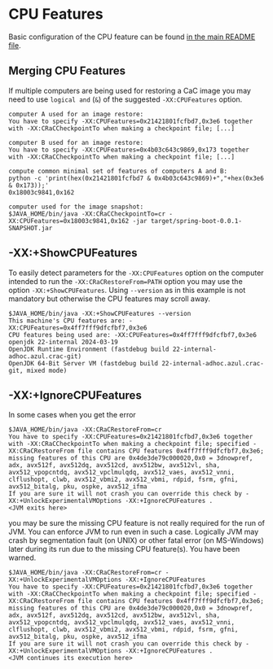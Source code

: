 # CPU Features

Basic configuration of the CPU feature can be found [in the main README file](README.md#cpu-features).

## Merging CPU Features

If multiple computers are being used for restoring a CaC image you may need to
use `logical and` (`&`) of the suggested `-XX:CPUFeatures` option.

```
computer A used for an image restore:
You have to specify -XX:CPUFeatures=0x21421801fcfbd7,0x3e6 together with -XX:CRaCCheckpointTo when making a checkpoint file; [...]

computer B used for an image restore:
You have to specify -XX:CPUFeatures=0x4b03c643c9869,0x173 together with -XX:CRaCCheckpointTo when making a checkpoint file; [...]

compute common minimal set of features of computers A and B:
python -c 'print(hex(0x21421801fcfbd7 & 0x4b03c643c9869)+","+hex(0x3e6 & 0x173));'
0x18003c9841,0x162

computer used for the image snapshot:
$JAVA_HOME/bin/java -XX:CRaCCheckpointTo=cr -XX:CPUFeatures=0x18003c9841,0x162 -jar target/spring-boot-0.0.1-SNAPSHOT.jar
```

## -XX:+ShowCPUFeatures

To easily detect parameters for the `-XX:CPUFeatures` option on the computer
intended to run the `-XX:CRaCRestoreFrom=PATH` option you may use the option
`-XX:+ShowCPUFeatures`. Using `--version` as in this example is not mandatory
but otherwise the CPU features may scroll away.

```
$JAVA_HOME/bin/java -XX:+ShowCPUFeatures --version
This machine's CPU features are: -XX:CPUFeatures=0x4ff7fff9dfcfbf7,0x3e6
CPU features being used are: -XX:CPUFeatures=0x4ff7fff9dfcfbf7,0x3e6
openjdk 22-internal 2024-03-19
OpenJDK Runtime Environment (fastdebug build 22-internal-adhoc.azul.crac-git)
OpenJDK 64-Bit Server VM (fastdebug build 22-internal-adhoc.azul.crac-git, mixed mode)
```

## -XX:+IgnoreCPUFeatures

In some cases when you get the error

```
$JAVA_HOME/bin/java -XX:CRaCRestoreFrom=cr
You have to specify -XX:CPUFeatures=0x21421801fcfbd7,0x3e6 together with -XX:CRaCCheckpointTo when making a checkpoint file; specified -XX:CRaCRestoreFrom file contains CPU features 0x4ff7fff9dfcfbf7,0x3e6; missing features of this CPU are 0x4de3de79c000020,0x0 = 3dnowpref, adx, avx512f, avx512dq, avx512cd, avx512bw, avx512vl, sha, avx512_vpopcntdq, avx512_vpclmulqdq, avx512_vaes, avx512_vnni, clflushopt, clwb, avx512_vbmi2, avx512_vbmi, rdpid, fsrm, gfni, avx512_bitalg, pku, ospke, avx512_ifma
If you are sure it will not crash you can override this check by -XX:+UnlockExperimentalVMOptions -XX:+IgnoreCPUFeatures .
<JVM exits here>
```

you may be sure the missing CPU feature is not really required for the run of
JVM. You can enforce JVM to run even in such a case. Logically JVM may crash by
segmentation fault (on UNIX) or other fatal error (on MS-Windows) later during
its run due to the missing CPU feature(s). You have been warned.

```
$JAVA_HOME/bin/java -XX:CRaCRestoreFrom=cr -XX:+UnlockExperimentalVMOptions -XX:+IgnoreCPUFeatures
You have to specify -XX:CPUFeatures=0x21421801fcfbd7,0x3e6 together with -XX:CRaCCheckpointTo when making a checkpoint file; specified -XX:CRaCRestoreFrom file contains CPU features 0x4ff7fff9dfcfbf7,0x3e6; missing features of this CPU are 0x4de3de79c000020,0x0 = 3dnowpref, adx, avx512f, avx512dq, avx512cd, avx512bw, avx512vl, sha, avx512_vpopcntdq, avx512_vpclmulqdq, avx512_vaes, avx512_vnni, clflushopt, clwb, avx512_vbmi2, avx512_vbmi, rdpid, fsrm, gfni, avx512_bitalg, pku, ospke, avx512_ifma
If you are sure it will not crash you can override this check by -XX:+UnlockExperimentalVMOptions -XX:+IgnoreCPUFeatures .
<JVM continues its execution here>
```
